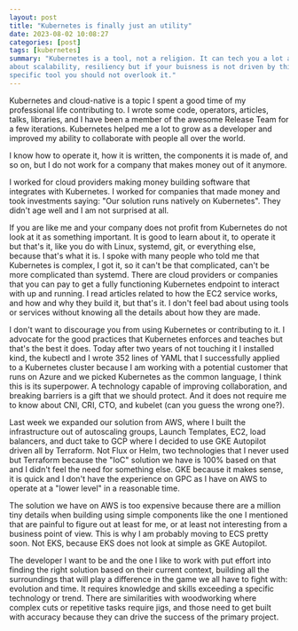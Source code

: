 ```yaml
---
layout: post
title: "Kubernetes is finally just an utility"
date: 2023-08-02 10:08:27
categories: [post]
tags: [kubernetes]
summary: "Kubernetes is a tool, not a religion. It can tech you a lot about
about scalability, resiliency but if your buisness is not driven by this
specific tool you should not overlook it."
---
```

Kubernetes and cloud-native is a topic I spent a good time of my professional
life contributing to. I wrote some code, operators, articles, talks, libraries,
and I have been a member of the awesome Release Team for a few iterations.
Kubernetes helped me a lot to grow as a developer and improved my ability to
collaborate with people all over the world.

I know how to operate it, how it is written, the components it is made of, and
so on, but I do not work for a company that makes money out of it anymore.

I worked for cloud providers making money building software that integrates
with Kubernetes. I worked for companies that made money and took investments
saying: "Our solution runs natively on Kubernetes". They didn't age well and I
am not surprised at all.

If you are like me and your company does not profit from Kubernetes do not look
at it as something important. It is good to learn about it, to operate it but
that's it, like you do with Linux, systemd, git, or everything else, because
that's what it is. I spoke with many people who told me that Kubernetes is
complex, I got it, so it can't be that complicated, can't be more complicated
than systemd. There are cloud providers or companies that you can pay to get a
fully functioning Kubernetes endpoint to interact with up and running. I read
articles related to how the EC2 service works, and how and why they build it,
but that's it. I don't feel bad about using tools or services without knowing
all the details about how they are made.

I don't want to discourage you from using Kubernetes or contributing to it. I
advocate for the good practices that Kubernetes enforces and teaches but that's
the best it does. Today after two years of not touching it I installed kind,
the kubectl and I wrote 352 lines of YAML that I successfully applied to a
Kubernetes cluster because I am working with a potential customer that runs on
Azure and we picked Kubernetes as the common language, I think this is its
superpower. A technology capable of improving collaboration, and breaking
barriers is a gift that we should protect. And it does not require me to know
about CNI, CRI, CTO, and kubelet (can you guess the wrong one?).

Last week we expanded our solution from AWS, where I built the infrastructure
out of autoscaling groups, Launch Templates, EC2, load balancers, and duct take
to GCP where I decided to use GKE Autopilot driven all by Terraform. Not Flux
or Helm, two technologies that I never used but Terraform because the "IoC"
solution we have is 100% based on that and I didn't feel the need for something
else. GKE because it makes sense, it is quick and I don't have the experience
    on GPC as I have on AWS to operate at a "lower level" in a reasonable time.

The solution we have on AWS is too expensive because there are a million tiny
details when building using simple components like the one I mentioned that are
painful to figure out at least for me, or at least not interesting from a
business point of view. This is why I am probably moving to ECS pretty soon.
Not EKS, because EKS does not look at simple as GKE Autopilot.

The developer I want to be and the one I like to work with put effort into
finding the right solution based on their current context, building all the
surroundings that will play a difference in the game we all have to fight with:
evolution and time. It requires knowledge and skills exceeding a specific
technology or trend.  There are similarities with woodworking where complex
cuts or repetitive tasks require jigs, and those need to get built with
accuracy because they can drive the success of the primary project.
